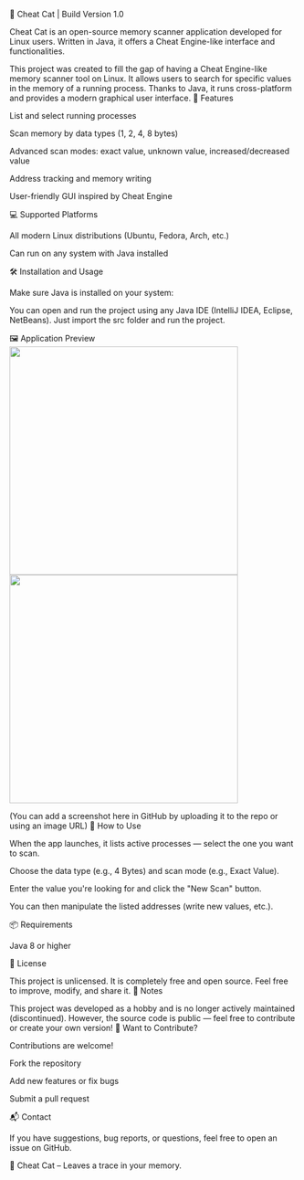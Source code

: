 🐾 Cheat Cat | Build Version 1.0

Cheat Cat is an open-source memory scanner application developed for Linux users. Written in Java, it offers a Cheat Engine-like interface and functionalities.

This project was created to fill the gap of having a Cheat Engine-like memory scanner tool on Linux. It allows users to search for specific values in the memory of a running process. Thanks to Java, it runs cross-platform and provides a modern graphical user interface.
🚀 Features

  List and select running processes

  Scan memory by data types (1, 2, 4, 8 bytes)

  Advanced scan modes: exact value, unknown value, increased/decreased value

  Address tracking and memory writing

  User-friendly GUI inspired by Cheat Engine

💻 Supported Platforms

  All modern Linux distributions (Ubuntu, Fedora, Arch, etc.)

  Can run on any system with Java installed

🛠️ Installation and Usage

  Make sure Java is installed on your system:
  
You can open and run the project using any Java IDE (IntelliJ IDEA, Eclipse, NetBeans).
Just import the src folder and run the project.

🖼️ Application Preview
<img src="https://github.com/user-attachments/assets/2926e993-4b32-404e-bd97-68aeead17867" width="400"/>
<img src="https://github.com/user-attachments/assets/0aa06923-31ca-4d21-a17b-e4b3d0a5a831" width="400"/>


(You can add a screenshot here in GitHub by uploading it to the repo or using an image URL)
🧪 How to Use

  When the app launches, it lists active processes — select the one you want to scan.

  Choose the data type (e.g., 4 Bytes) and scan mode (e.g., Exact Value).

  Enter the value you're looking for and click the "New Scan" button.

  You can then manipulate the listed addresses (write new values, etc.).

📦 Requirements

  Java 8 or higher

📜 License

This project is unlicensed. It is completely free and open source.
Feel free to improve, modify, and share it.
📌 Notes

This project was developed as a hobby and is no longer actively maintained (discontinued).
However, the source code is public — feel free to contribute or create your own version!
🤝 Want to Contribute?

Contributions are welcome!

  Fork the repository

  Add new features or fix bugs

  Submit a pull request

📬 Contact

If you have suggestions, bug reports, or questions, feel free to open an issue on GitHub.

  🐾 Cheat Cat – Leaves a trace in your memory.
